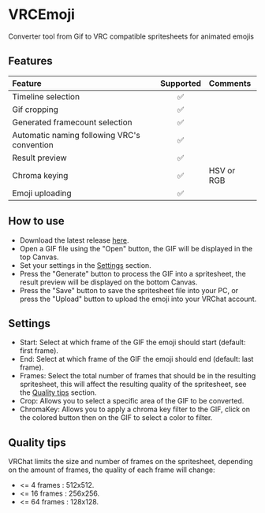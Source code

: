 # VRCEmoji
Converter tool from Gif to VRC compatible spritesheets for animated emojis

## Features

| Feature | Supported | Comments |
|:--------|:---------:|:---------|
|Timeline selection|:white_check_mark:||
|Gif cropping|:white_check_mark:||
|Generated framecount selection|:white_check_mark:||
|Automatic naming following VRC's convention|:white_check_mark:||
|Result preview|:white_check_mark:|
|Chroma keying|:white_check_mark:|HSV or RGB
|Emoji uploading|:white_check_mark:|

## How to use

- Download the latest release [here](http://github.com/Wakamu/VRCEmoji/releases/latest "Release").
- Open a GIF file using the "Open" button, the GIF will be displayed in the top Canvas.
- Set your settings in the [Settings](#settings) section.
- Press the "Generate" button to process the GIF into a spritesheet, the result preview will be displayed on the bottom Canvas.
- Press the "Save" button to save the spritesheet file into your PC, or press the "Upload" button to upload the emoji into your VRChat account.

## Settings

- Start: Select at which frame of the GIF the emoji should start (default: first frame).
- End: Select at which frame of the GIF the emoji should end (default: last frame).
- Frames: Select the total number of frames that should be in the resulting spritesheet, this will affect the resulting quality of the spritesheet, see the [Quality tips](#quality-tips) section.
- Crop: Allows you to select a specific area of the GIF to be converted.
- ChromaKey: Allows you to apply a chroma key filter to the GIF, click on the colored button then on the GIF to select a color to filter.

## Quality tips

VRChat limits the size and number of frames on the spritesheet, depending on the amount of frames, the quality of each frame will change:
- <= 4 frames : 512x512.
- <= 16 frames : 256x256.
- <= 64 frames : 128x128.
